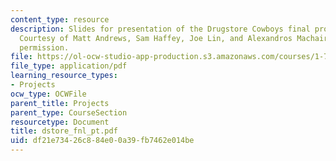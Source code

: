 ```yaml
---
content_type: resource
description: Slides for presentation of the Drugstore Cowboys final project report.
  Courtesy of Matt Andrews, Sam Haffey, Joe Lin, and Alexandros Machairas. Used with
  permission.
file: https://ol-ocw-studio-app-production.s3.amazonaws.com/courses/1-782-environmental-engineering-masters-of-engineering-project-fall-2003-spring-2004/df21e73426c884e00a39fb7462e014be_dstore_fnl_pt.pdf
file_type: application/pdf
learning_resource_types:
- Projects
ocw_type: OCWFile
parent_title: Projects
parent_type: CourseSection
resourcetype: Document
title: dstore_fnl_pt.pdf
uid: df21e734-26c8-84e0-0a39-fb7462e014be
---
```

